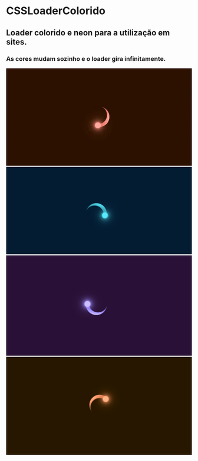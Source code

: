 # CSSLoaderColorido
## Loader colorido e neon para a utilização em sites.
### As cores mudam sozinho e o loader gira infinitamente.
![Loader](https://github.com/victorloureiro1/CSSLoaderColorido/blob/main/Loader.gif)
![Loader](https://github.com/victorloureiro1/CSSLoaderColorido/blob/main/loading2.png)
![Loader](https://github.com/victorloureiro1/CSSLoaderColorido/blob/main/loading3.png)
![Loader](https://github.com/victorloureiro1/CSSLoaderColorido/blob/main/loading1.png)

